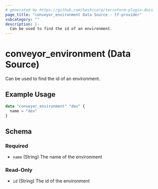 ```yaml
---
# generated by https://github.com/hashicorp/terraform-plugin-docs
page_title: "conveyor_environment Data Source - tf-provider"
subcategory: ""
description: |-
  Can be used to find the id of an environment.
---
```


# conveyor_environment (Data Source)

Can be used to find the id of an environment.

## Example Usage

```terraform
data "conveyor_environment" "dev" {
  name = "dev"
}
```

<!-- schema generated by tfplugindocs -->
## Schema

### Required

- `name` (String) The name of the environment

### Read-Only

- `id` (String) The id of the environment


